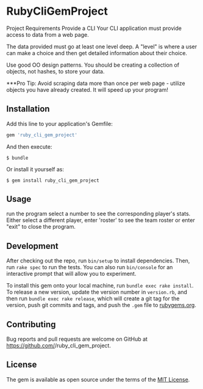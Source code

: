 # RubyCliGemProject

Project Requirements
Provide a CLI
Your CLI application must provide access to data from a web page.

The data provided must go at least one level deep. A "level" is where a user can make a choice and then get detailed information about their choice.

Use good OO design patterns. You should be creating a collection of objects, not hashes, to store your data. 

***Pro Tip: Avoid scraping data more than once per web page - utilize objects you have already created. It will speed up your program!

## Installation

Add this line to your application's Gemfile:

```ruby
gem 'ruby_cli_gem_project'
```

And then execute:

    $ bundle

Or install it yourself as:

    $ gem install ruby_cli_gem_project

## Usage
run the program
select a number to see the corresponding player's stats.
Either select a different player, enter 'roster' to see the team roster
or enter "exit" to close the program.

## Development

After checking out the repo, run `bin/setup` to install dependencies. Then, run `rake spec` to run the tests. You can also run `bin/console` for an interactive prompt that will allow you to experiment.

To install this gem onto your local machine, run `bundle exec rake install`. To release a new version, update the version number in `version.rb`, and then run `bundle exec rake release`, which will create a git tag for the version, push git commits and tags, and push the `.gem` file to [rubygems.org](https://rubygems.org).

## Contributing

Bug reports and pull requests are welcome on GitHub at https://github.com/<github username>/ruby_cli_gem_project.

## License

The gem is available as open source under the terms of the [MIT License](https://opensource.org/licenses/MIT).
